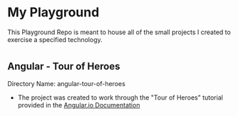 # My Playground
This Playground Repo is meant to house all of the small projects I created to exercise a specified technology.
#

## Angular - Tour of Heroes
Directory Name: angular-tour-of-heroes
- The project was created to work through the "Tour of Heroes" tutorial provided in the [Angular.io Documentation](https://angular.io/tutorial)